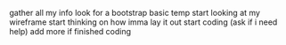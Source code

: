 gather all my info
look for a bootstrap basic temp
start looking at my wireframe
start thinking on how imma lay it out
start coding
(ask if i need help)
add more if finished coding
